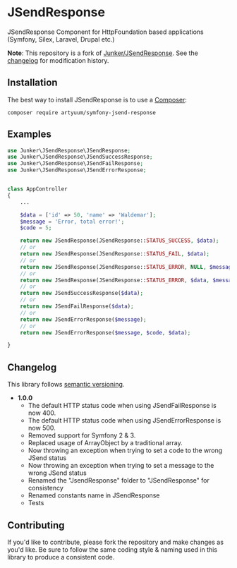 # JSendResponse
JSendResponse Component for HttpFoundation based applications (Symfony, Silex, Laravel, Drupal etc.)

**Note**: This repository is a fork of [Junker/JSendResponse](https://github.com/Junker/JSendResponse). See the [changelog](#changelog) for modification history.


## Installation
The best way to install JSendResponse is to use a [Composer](https://getcomposer.org/download):

    composer require artyuum/symfony-jsend-response

## Examples

```php
use Junker\JSendResponse\JSendResponse;
use Junker\JSendResponse\JSendSuccessResponse;
use Junker\JSendResponse\JSendFailResponse;
use Junker\JSendResponse\JSendErrorResponse;


class AppController
{
	...

	$data = ['id' => 50, 'name' => 'Waldemar'];
	$message = 'Error, total error!';
	$code = 5;

	return new JSendResponse(JSendResponse::STATUS_SUCCESS, $data);
	// or
	return new JSendResponse(JSendResponse::STATUS_FAIL, $data);
	// or 
	return new JSendResponse(JSendResponse::STATUS_ERROR, NULL, $message);
	// or
	return new JSendResponse(JSendResponse::STATUS_ERROR, $data, $message, $code);
	// or
	return new JSendSuccessResponse($data);
	// or
	return new JSendFailResponse($data);
	// or
	return new JSendErrorResponse($message);
	// or
	return new JSendErrorResponse($message, $code, $data);

}

```

## Changelog
This library follows [semantic versioning](https://semver.org).

* **1.0.0**
  * The default HTTP status code when using JSendFailResponse is now 400.
  * The default HTTP status code when using JSendErrorResponse is now 500.
  * Removed support for Symfony 2 & 3.
  * Replaced usage of ArrayObject by a traditional array.
  * Now throwing an exception when trying to set a code to the wrong JSend status
  * Now throwing an exception when trying to set a message to the wrong JSend status
  * Renamed the "JsendResponse" folder to "JSendResponse" for consistency
  * Renamed constants name in JSendResponse
  * Tests

## Contributing
If you'd like to contribute, please fork the repository and make changes as you'd like. Be sure to follow the same coding style & naming used in this library to produce a consistent code.

